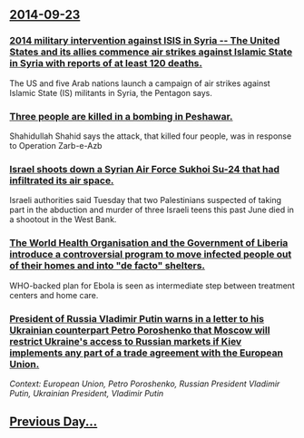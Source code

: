## [2014-09-23](/news/2014/09/23/index.md)

### [2014 military intervention against ISIS in Syria -- The United States and its allies commence air strikes against Islamic State in Syria with reports of at least 120 deaths. ](/news/2014/09/23/2014-military-intervention-against-isis-in-syria-the-united-states-and-its-allies-commence-air-strikes-against-islamic-state-in-syria-wit.md)
The US and five Arab nations launch a campaign of air strikes against Islamic State (IS) militants in Syria, the Pentagon says.

### [Three people are killed in a bombing in Peshawar. ](/news/2014/09/23/three-people-are-killed-in-a-bombing-in-peshawar.md)
Shahidullah Shahid says the attack, that killed four people, was in response to Operation Zarb-e-Azb

### [Israel shoots down a Syrian Air Force Sukhoi Su-24 that had infiltrated its air space. ](/news/2014/09/23/israel-shoots-down-a-syrian-air-force-sukhoi-su-24-that-had-infiltrated-its-air-space.md)
Israeli authorities said Tuesday that two Palestinians suspected of taking part in the abduction and murder of three Israeli teens this past June died in a shootout in the West Bank.

### [The World Health Organisation and the Government of Liberia introduce a controversial program to move infected people out of their homes and into "de facto" shelters. ](/news/2014/09/23/the-world-health-organisation-and-the-government-of-liberia-introduce-a-controversial-program-to-move-infected-people-out-of-their-homes-and.md)
WHO-backed plan for Ebola is seen as intermediate step between treatment centers and home care.

### [President of Russia Vladimir Putin warns in a letter to his Ukrainian counterpart Petro Poroshenko that Moscow will restrict Ukraine's access to Russian markets if Kiev implements any part of a trade agreement with the European Union. ](/news/2014/09/23/president-of-russia-vladimir-putin-warns-in-a-letter-to-his-ukrainian-counterpart-petro-poroshenko-that-moscow-will-restrict-ukraine-s-acces.md)
_Context: European Union, Petro Poroshenko, Russian President Vladimir Putin, Ukrainian President, Vladimir Putin_

## [Previous Day...](/news/2014/09/22/index.md)

